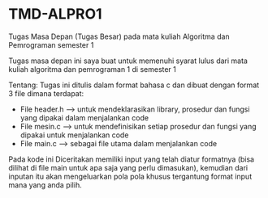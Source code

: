 # TMD-ALPRO1
Tugas Masa Depan (Tugas Besar) pada mata kuliah Algoritma dan Pemrograman semester 1

Tugas masa depan ini saya buat untuk memenuhi syarat lulus dari mata kuliah algoritma dan pemrograman 1 di semester 1

Tentang:
Tugas ini ditulis dalam format bahasa c dan dibuat dengan format 3 file dimana terdapat:
- File header.h --> untuk mendeklarasikan library, prosedur dan fungsi yang dipakai dalam menjalankan code
- File mesin.c --> untuk mendefinisikan setiap prosedur dan fungsi yang dipakai untuk menjalankan code
- File main.c --> sebagai file utama dalam menjalankan code

Pada kode ini Diceritakan memiliki input yang telah diatur formatnya (bisa dilihat di file main untuk apa saja yang perlu dimasukan), kemudian dari inputan itu akan mengeluarkan pola pola khusus tergantung format input mana yang anda pilih.
